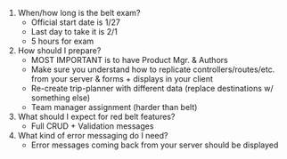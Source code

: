 1. When/how long is the belt exam?
    * Official start date is 1/27
    * Last day to take it is 2/1
    * 5 hours for exam
1. How should I prepare?
    * MOST IMPORTANT is to have Product Mgr. & Authors
    * Make sure you understand how to replicate controllers/routes/etc. from your server & forms + displays in your client
    * Re-create trip-planner with different data (replace destinations w/ something else)
    * Team manager assignment (harder than belt)
1. What should I expect for red belt features?
    * Full CRUD + Validation messages
1. What kind of error messaging do I need?
    * Error messages coming back from your server should be displayed